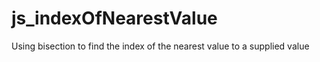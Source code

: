 # js_indexOfNearestValue
Using bisection to find the index of the nearest value to a supplied value
